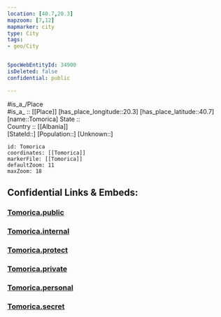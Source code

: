 ```yaml
---
location: [40.7,20.3] 
mapzoom: [7,12] 
mapmarker: city 
type: City
tags:
- geo/City


SpocWebEntityId: 34900
isDeleted: false
confidential: public

---
```

#is_a_/Place  
#is_a_ :: [[Place]] 
[has_place_longitude::20.3] 
[has_place_latitude::40.7] 
[name::Tomorica] 
State ::  
Country :: [[Albania]]  
[StateId::] 
[Population::] 
[Unknown::] 


```leaflet
id: Tomorica
coordinates: [[Tomorica]] 
markerFile: [[Tomorica]] 
defaultZoom: 11 
maxZoom: 18
```


## Confidential Links & Embeds: 

### [Tomorica.public](/_public/\Earth\Continent\Europe\Europe~South\Albania\Counties~Albania\Berat\CityTomorica.public.md) 

### [Tomorica.internal](/_internal/\Earth\Continent\Europe\Europe~South\Albania\Counties~Albania\Berat\CityTomorica.internal.md) 

### [Tomorica.protect](/_protect/\Earth\Continent\Europe\Europe~South\Albania\Counties~Albania\Berat\CityTomorica.protect.md) 

### [Tomorica.private](/_private/\Earth\Continent\Europe\Europe~South\Albania\Counties~Albania\Berat\CityTomorica.private.md) 

### [Tomorica.personal](/_personal/\Earth\Continent\Europe\Europe~South\Albania\Counties~Albania\Berat\CityTomorica.personal.md) 

### [Tomorica.secret](/_secret/\Earth\Continent\Europe\Europe~South\Albania\Counties~Albania\Berat\CityTomorica.secret.md)

